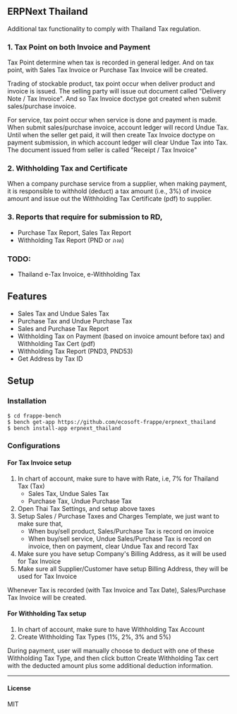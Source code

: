 ## ERPNext Thailand

Additional tax functionality to comply with Thailand Tax regulation.

### 1. Tax Point on both Invoice and Payment

Tax Point determine when tax is recorded in general ledger. And on tax point, with Sales Tax Invoice or Purchase Tax Invoice will be created.

Trading of stockable product, tax point occur when deliver product and invoice is issued. The selling party will issue out document called "Delivery Note / Tax Invoice". And so Tax Invoice doctype got created when submit sales/purchase invoice.

For service, tax point occur when service is done and payment is made. When submit sales/purchase invoice, account ledger will record Undue Tax. Until when the seller get paid, it will then create Tax Invoice doctype on payment submission, in which account ledger will clear Undue Tax into Tax. The document issued from seller is called "Receipt / Tax Invoice"

### 2. Withholding Tax and Certificate

When a company purchase service from a supplier, when making payment, it is responsible to withhold (deduct) a tax amount (i.e., 3%) of invoice amount and issue out the Withholding Tax Certificate (pdf) to supplier.

### 3. Reports that require for submission to RD,

- Purchase Tax Report, Sales Tax Report
- Withholding Tax Report (PND or ภงด)

### TODO:

- Thailand e-Tax Invoice, e-Withholding Tax

## Features

- Sales Tax and Undue Sales Tax
- Purchase Tax and Undue Purchase Tax
- Sales and Purchase Tax Report
- Withholding Tax on Payment (based on invoice amount before tax) and Withholding Tax Cert (pdf)
- Withholding Tax Report (PND3, PND53)
- Get Address by Tax ID

## Setup

### Installation

```
$ cd frappe-bench
$ bench get-app https://github.com/ecosoft-frappe/erpnext_thailand
$ bench install-app erpnext_thailand
```

### Configurations

#### For Tax Invoice setup

1. In chart of account, make sure to have with Rate, i.e, 7% for Thailand Tax (Tax)
    - Sales Tax, Undue Sales Tax
    - Purchase Tax, Undue Purchase Tax
2. Open Thai Tax Settings, and setup above taxes
3. Setup Sales / Purchase Taxes and Charges Template, we just want to make sure that,
    - When buy/sell product, Sales/Purchase Tax is record on invoice
    - When buy/sell service, Undue Sales/Purchase Tax is record on invoice, then on payment, clear Undue Tax and record Tax
4. Make sure you have setup Company's Billing Address, as it will be used for Tax Invoice
5. Make sure all Supplier/Customer have setup Billing Address, they will be used for Tax Invoice

Whenever Tax is recorded (with Tax Invoice and Tax Date), Sales/Purchase Tax Invoice will be created.

#### For Withholding Tax setup

1. In chart of account, make sure to have Withholding Tax Account
2. Create Withholding Tax Types (1%, 2%, 3% and 5%)

During payment, user will manually choose to deduct with one of these Withholding Tax Type, and then click button Create Withholding Tax cert with the deducted amount plus some additional deduction information.

-----------------------
#### License

MIT
